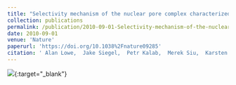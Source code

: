 ```yaml
---
title: "Selectivity mechanism of the nuclear pore complex characterized by single cargo tracking"
collection: publications
permalink: /publication/2010-09-01-Selectivity-mechanism-of-the-nuclear-pore-complex-characterized-by-single-cargo-tracking
date: 2010-09-01
venue: 'Nature'
paperurl: 'https://doi.org/10.1038%2Fnature09285'
citation: ' Alan Lowe,  Jake Siegel,  Petr Kalab,  Merek Siu,  Karsten Weis,  Jan Liphardt, &quot;Selectivity mechanism of the nuclear pore complex characterized by single cargo tracking.&quot; Nature, 2010.'
---
```

[<img src="/images/2010-Lowe.jpg" />](https://doi.org/10.1038%2Fnature09285){:target="_blank"}
